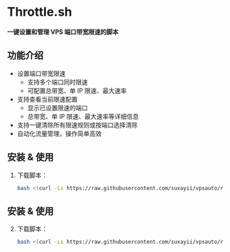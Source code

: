 # Throttle.sh

**一键设置和管理 VPS 端口带宽限速的脚本**

## 功能介绍

- 设置端口带宽限速
  - 支持多个端口同时限速
  - 可配置总带宽、单 IP 限速、最大速率
- 支持查看当前限速配置
  - 显示已设置限速的端口
  - 总带宽、单 IP 限速、最大速率等详细信息
- 支持一键清除所有限速规则或按端口选择清除
- 自动化流量管理，操作简单高效

## 安装 & 使用

1. 下载脚本：

   ```bash
   bash <(curl -Ls https://raw.githubusercontent.com/suxayii/vpsauto/refs/heads/master/Throttle.sh)

## 安装 & 使用

2. 下载脚本：

   ```bash
   bash <(curl -Ls https://raw.githubusercontent.com/suxayii/vpsauto/refs/heads/master/Throttle.sh)
